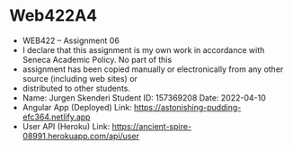 # Web422A4
* WEB422 – Assignment 06  
* I declare that this assignment is my own work in accordance with Seneca Academic Policy. No part of this  
* assignment has been copied manually or electronically from any other source (including web sites) or  
* distributed to other students.  
* Name: Jurgen Skenderi Student ID: 157369208 Date: 2022-04-10  
* Angular App (Deployed) Link: https://astonishing-pudding-efc364.netlify.app  
* User API (Heroku) Link: https://ancient-spire-08991.herokuapp.com/api/user  